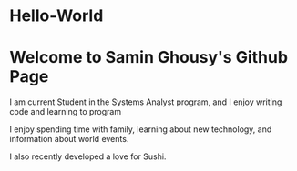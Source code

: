 # Hello-World
# Welcome to Samin Ghousy's Github Page

I am current Student in the Systems Analyst program, and I enjoy writing code and learning to program

I enjoy spending time with family, learning about new technology, and information about world events.

I also recently developed a love for Sushi. 
